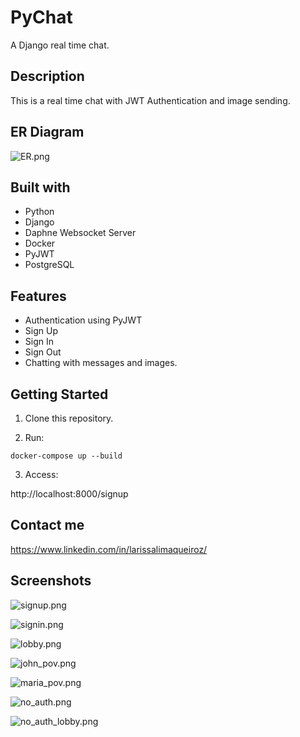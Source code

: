 # PyChat

A Django real time chat.
## Description
This is a real time chat with JWT Authentication and image sending. 

## ER Diagram
![ER.png](..%2Fscreenshots%2FER.png)

## Built with
* Python
* Django
* Daphne Websocket Server
* Docker
* PyJWT
* PostgreSQL

## Features
* Authentication using PyJWT 
* Sign Up
* Sign In
* Sign Out
* Chatting with messages and images.

## Getting Started
1. Clone this repository.

2. Run:
```
docker-compose up --build
```
3. Access:

http://localhost:8000/signup

## Contact me

https://www.linkedin.com/in/larissalimaqueiroz/

## Screenshots
![signup.png](..%2Fscreenshots%2Fsignup.png)

![signin.png](..%2Fscreenshots%2Fsignin.png)

![lobby.png](..%2Fscreenshots%2Flobby.png)

![john_pov.png](..%2Fscreenshots%2Fjohn_pov.png)

![maria_pov.png](..%2Fscreenshots%2Fmaria_pov.png)

![no_auth.png](..%2Fscreenshots%2Fno_auth.png)

![no_auth_lobby.png](..%2Fscreenshots%2Fno_auth_lobby.png)


